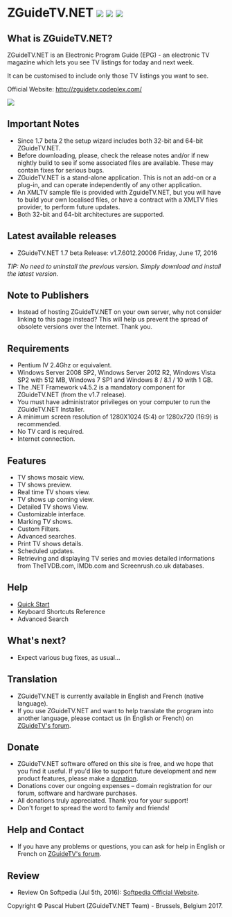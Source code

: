 # ZGuideTV.NET [<img src="https://github.com/neojudgment/ZGuideTVDotNet/blob/master/Screenshots/fr_flags.jpg">](https://github.com/neojudgment/ZGuideTVDotNet/blob/master/Docs/READMEFR.md) [<img src="https://github.com/neojudgment/ZGuideTVDotNet/blob/master/Screenshots/uk_flags.jpg">](https://github.com/neojudgment/ZGuideTVDotNet) [<img src="https://github.com/neojudgment/ZGuideTVDotNet/blob/master/Screenshots/makedonation.gif">](https://www.paypal.com/cgi-bin/webscr?cmd=_s-xclick&hosted_button_id=ZZBD7C6HV8V52)
## What is ZGuideTV.NET?

ZGuideTV.NET is an Electronic Program Guide (EPG) - an electronic TV magazine which lets you see TV listings for today and next week.

It can be customised to include only those TV listings you want to see.

Official Website: http://zguidetv.codeplex.com/

![](https://github.com/neojudgment/ZGuideTVDotNet/blob/master/Screenshots/zguidetvinterface.png?raw=true)

## Important Notes

- Since 1.7 beta 2 the setup wizard includes both 32-bit and 64-bit ZGuideTV.NET.
- Before downloading, please, check the release notes and/or if new nightly build to see if some associated files are available. These may contain fixes for serious bugs.
- ZGuideTV.NET is a stand-alone application. This is not an add-on or a plug-in, and can operate independently of any other application.
- An XMLTV sample file is provided with ZguideTV.NET, but you will have to build your own localised files, or have a contract with a XMLTV files provider, to perform future updates.
- Both 32-bit and 64-bit architectures are supported. 

## Latest available releases

- ZGuideTV.NET 1.7 beta Release: v1.7.6012.20006 Friday, June 17, 2016

*TIP: No need to uninstall the previous version. Simply download and install the latest version.*

## Note to Publishers

- Instead of hosting ZGuideTV.NET on your own server, why not consider linking to this page instead? This will help us prevent the spread of obsolete versions over the Internet. Thank you. 

## Requirements

- Pentium IV 2.4Ghz or equivalent.
- Windows Server 2008 SP2, Windows Server 2012 R2,  Windows Vista SP2 with 512 MB, Windows 7 SP1 and Windows 8 / 8.1 / 10 with 1 GB.
- The .NET Framework v4.5.2 is a mandatory component for ZGuideTV.NET (from the v1.7 release).
- You must have administrator privileges on your computer to run the ZGuideTV.NET Installer.
- A minimum screen resolution of 1280X1024 (5:4) or 1280x720 (16:9) is recommended.
- No TV card is required.
- Internet connection. 

## Features

- TV shows mosaic view.
- TV shows preview.
- Real time TV shows view.
- TV shows up coming view.
- Detailed TV shows View.
- Customizable interface.
- Marking TV shows.
- Custom Filters.
- Advanced searches.
- Print TV shows details.
- Scheduled updates.
- Retrieving and displaying TV series and movies detailed informations from TheTVDB.com, IMDb.com and Screenrush.co.uk databases.

## Help

- [Quick Start](https://github.com/neojudgment/ZGuideTVDotNet/blob/master/Docs/QuickStart.md)
- Keyboard Shortcuts Reference
- Advanced Search

## What's next?

- Expect various bug fixes, as usual... 

## Translation

- ZGuideTV.NET is currently available in English and French (native language).
- If you use ZGuideTV.NET and want to help translate the program into another language, please contact us (in English or French) on [ZGuideTV's forum](http://www.zguidetv.net/). 

## Donate

- ZGuideTV.NET software offered on this site is free, and we hope that you find it useful. If you'd like to support future development and new product features, please make a [donation](https://www.paypal.com/cgi-bin/webscr?cmd=_s-xclick&hosted_button_id=ZZBD7C6HV8V52).
- Donations cover our ongoing expenses – domain registration for our forum, software and hardware purchases.
- All donations truly appreciated. Thank you for your support!
- Don't forget to spread the word to family and friends!

## Help and Contact

- If you have any problems or questions, you can ask for help in English or French on [ZGuideTV's forum](http://www.zguidetv.net/). 

## Review

- Review On Softpedia (Jul 5th, 2016): [Softpedia Official Website](http://www.softpedia.com/get/Internet/Internet-Radio-TV-Player/ZGuideTv.shtml).


Copyright © Pascal Hubert (ZGuideTV.NET Team) - Brussels, Belgium 2017.
